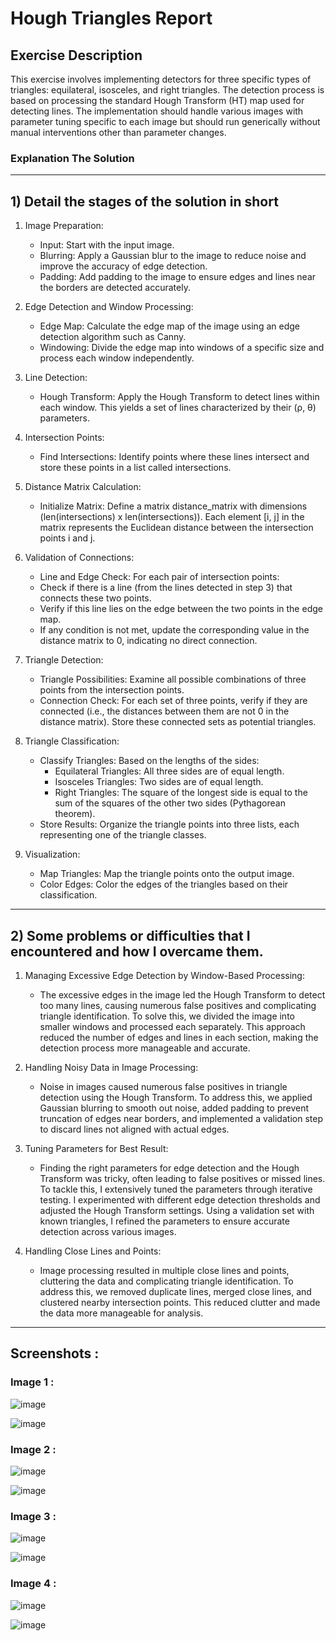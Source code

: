 # Hough Triangles Report
## Exercise Description
This exercise involves implementing detectors for three specific types of triangles: equilateral, isosceles, and right triangles. The detection process is based on processing the standard Hough Transform (HT) map used for detecting lines. The implementation should handle various images with parameter tuning specific to each image but should run generically without manual interventions other than parameter changes.
### **Explanation The Solution** 
---

## 1) Detail the stages of the solution in short

1.  Image Preparation:

    * Input: Start with the input image.
    * Blurring: Apply a Gaussian blur to the image to reduce noise and improve the accuracy of edge detection.
    * Padding: Add padding to the image to ensure edges and lines near the borders are detected accurately.
    
2.  Edge Detection and Window Processing:

    * Edge Map: Calculate the edge map of the image using an edge detection algorithm such as Canny.
    * Windowing: Divide the edge map into windows of a specific size and process each window independently.

3.  Line Detection:

    * Hough Transform: Apply the Hough Transform to detect lines within each window. This yields a set of lines characterized by their (ρ, θ) parameters.
    
4.  Intersection Points:

    * Find Intersections: Identify points where these lines intersect and store these points in a list called intersections.

5.  Distance Matrix Calculation:

    * Initialize Matrix: Define a matrix distance_matrix with dimensions (len(intersections) x len(intersections)). Each element [i, j] in the matrix represents the Euclidean distance between the intersection points i and j.
      
6.  Validation of Connections:

    * Line and Edge Check: For each pair of intersection points:
     * Check if there is a line (from the lines detected in step 3) that connects these two points.
     * Verify if this line lies on the edge between the two points in the edge map.
     * If any condition is not met, update the corresponding value in the distance matrix to 0, indicating no direct connection.

7.  Triangle Detection:

    * Triangle Possibilities: Examine all possible combinations of three points from the intersection points.
    * Connection Check: For each set of three points, verify if they are connected (i.e., the distances between them are not 0 in the distance matrix). Store these connected sets as potential triangles.

8.  Triangle Classification:

    * Classify Triangles: Based on the lengths of the sides:
      * Equilateral Triangles: All three sides are of equal length.
      * Isosceles Triangles: Two sides are of equal length.
      * Right Triangles: The square of the longest side is equal to the sum of the squares of the other two sides (Pythagorean theorem).
    * Store Results: Organize the triangle points into three lists, each representing one of the triangle classes.
      
9.  Visualization:

    * Map Triangles: Map the triangle points onto the output image.
    * Color Edges: Color the edges of the triangles based on their classification.

_________________________________________________________________________________________________________________________________
## 2) Some problems or difficulties that I encountered and how I overcame them.

1.  Managing Excessive Edge Detection by Window-Based Processing:

    * The excessive edges in the image led the Hough Transform to detect too many lines, causing numerous false positives and complicating triangle identification. To solve this, we divided the image into smaller windows and processed each separately. This approach reduced the number of edges and lines in each section, making the detection process more manageable and accurate.

2.  Handling Noisy Data in Image Processing:
    
    * Noise in images caused numerous false positives in triangle detection using the Hough Transform. To address this, we applied Gaussian blurring to smooth out noise, added padding to prevent truncation of edges near borders, and implemented a validation step to discard lines not aligned with actual edges.
   
3.  Tuning Parameters for Best Result:

       * Finding the right parameters for edge detection and the Hough Transform was tricky, often leading to false positives or missed lines. To tackle this, I extensively tuned the parameters through iterative testing. I experimented with different edge detection thresholds and adjusted the Hough Transform settings. Using a validation set with known triangles, I refined the parameters to ensure accurate detection across various images.
   
4.  Handling Close Lines and Points:

    * Image processing resulted in multiple close lines and points, cluttering the data and complicating triangle identification. To address this, we removed duplicate lines, merged close lines, and clustered nearby intersection points. This reduced clutter and made the data more manageable for analysis.
_________________________________________________________________________________________________________________________________

## Screenshots :
### Image 1 :
![image](https://github.com/AdamRayann/Computer-Vision-Image-Processing/assets/129179113/d9859a1f-c9a2-4740-bac8-6f0033198510)

![image](https://github.com/AdamRayann/Computer-Vision-Image-Processing/assets/129179113/6fefcb74-3029-4163-9e84-f1bc64d264c9)

### Image 2 :
![image](https://github.com/AdamRayann/Computer-Vision-Image-Processing/assets/129179113/a759e77e-7bf7-4500-8836-bb0233bc0382)

![image](https://github.com/AdamRayann/Computer-Vision-Image-Processing/assets/129179113/85a584ed-510b-4a4f-bc7c-de957edf5fa0)
 ### Image 3 :
 ![image](https://github.com/AdamRayann/Computer-Vision-Image-Processing/assets/129179113/c038e407-1ba1-4754-8b80-7748404fcdf3)

![image](https://github.com/AdamRayann/Computer-Vision-Image-Processing/assets/129179113/01a88927-046b-48a3-ad31-b56e22da6fb2)

 ### Image 4 :
 ![image](https://github.com/AdamRayann/Computer-Vision-Image-Processing/assets/129179113/a0710384-8612-43cc-8383-cd0ff8316a5a)

 ![image](https://github.com/AdamRayann/Computer-Vision-Image-Processing/assets/129179113/dd5fea1b-fc20-4e8e-bfd8-0430203f127c)


